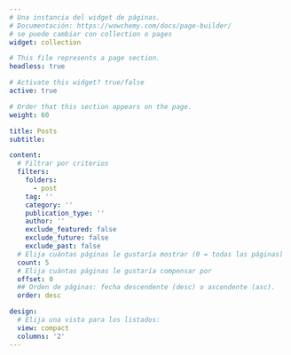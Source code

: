 ```yaml
---
# Una instancia del widget de páginas.
# Documentación: https://wowchemy.com/docs/page-builder/
# se puede cambiar con collection o pages 
widget: collection

# This file represents a page section.
headless: true

# Activate this widget? true/false
active: true

# Order that this section appears on the page.
weight: 60

title: Posts
subtitle:

content:
  # Filtrar por criterios
  filters:
    folders:
      - post
    tag: ''
    category: ''
    publication_type: ''
    author: ''
    exclude_featured: false
    exclude_future: false
    exclude_past: false
  # Elija cuántas páginas le gustaría mostrar (0 = todas las páginas)
  count: 5
  # Elija cuántas páginas le gustaría compensar por
  offset: 0
  ## Orden de páginas: fecha descendente (desc) o ascendente (asc).
  order: desc

design:
  # Elija una vista para los listados:
  view: compact
  columns: '2'
---
```

